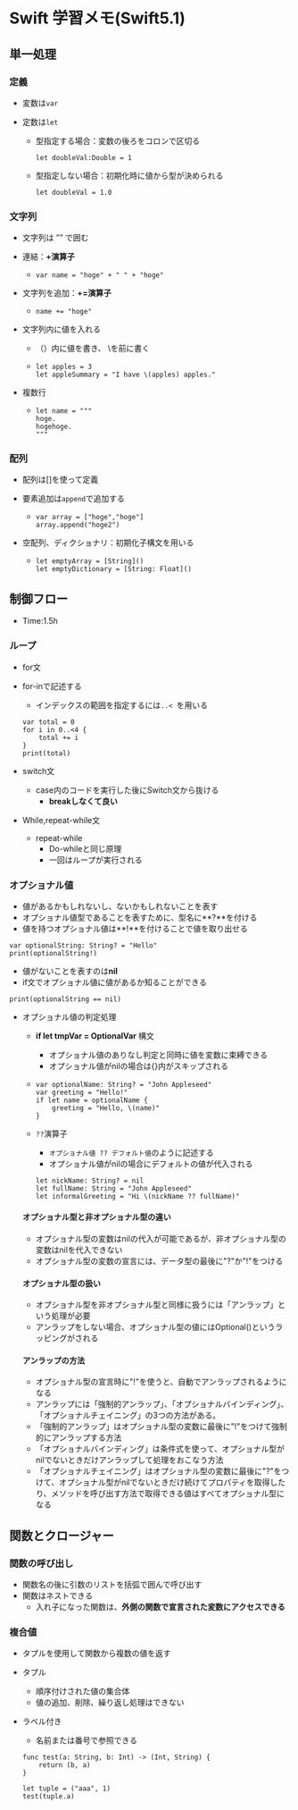 # Swift 学習メモ(Swift5.1)

## 単一処理

### 定義

- 変数は`var` 

- 定数は`let`

  - 型指定する場合：変数の後ろをコロンで区切る
  
    ```
    let doubleVal:Double = 1
    ```
  
  - 型指定しない場合：初期化時に値から型が決められる
  
    ```
    let doubleVal = 1.0
    ```

### 文字列

- 文字列は ”” で囲む

- 連結：**+演算子**

  - ```
    var name = "hoge" + " " + "hoge"
    ```

- 文字列を追加：**+=演算子**

  - ```
    name += "hoge"
    ```

- 文字列内に値を入れる

  - （）内に値を書き、 \を前に書く

  - ```
    let apples = 3
    let appleSummary = "I have \(apples) apples."
    ```

- 複数行

  - ```
    let name = """
    hoge.
    hogehoge.
    """
    ```

### 配列

- 配列は[]を使って定義

- 要素追加は`append`で追加する

  - ```
    var array = ["hoge","hoge"]
    array.append("hoge2")
    ```

- 空配列、ディクショナリ：初期化子構文を用いる

  - ```
    let emptyArray = [String]()
    let emptyDictionary = [String: Float]()
    ```

## 制御フロー　

- Time:1.5h

### ループ

- for文
  
- for-inで記述する
  
    - インデックスの範囲を指定するには`..< `を用いる
    
    ```
    var total = 0
    for i in 0..<4 {
        total += i
    }
    print(total)
    ```
  
    
  
- switch文

  - case内のコードを実行した後にSwitch文から抜ける
    - **breakしなくて良い**

- While,repeat-while文

  - repeat-while
    - Do-whileと同じ原理
    - 一回はループが実行される

### オプショナル値

- 値があるかもしれないし、ないかもしれないことを表す
- オプショナル値型であることを表すために、型名に**?**を付ける
- 値を持つオプショナル値は**!**を付けることで値を取り出せる

```
var optionalString: String? = "Hello"
print(optionalString!)
```

- 値がないことを表すのは**nil**
- if文でオプショナル値に値があるか知ることができる

```
print(optionalString == nil)	
```

  - オプショナル値の判定処理

      - **if let tmpVar = OptionalVar** 構文

          - オプショナル値のありなし判定と同時に値を変数に束縛できる
          - オプショナル値がnilの場合は{}内がスキップされる

      - ```
        var optionalName: String? = "John Appleseed"
        var greeting = "Hello!"
        if let name = optionalName {
            greeting = "Hello, \(name)"
        }
        ```

    - `??`演算子

      - `オプショナル値 ?? デフォルト値`のように記述する
      - オプショナル値がnilの場合にデフォルトの値が代入される

      ```
      let nickName: String? = nil
      let fullName: String = "John Appleseed"
      let informalGreeting = "Hi \(nickName ?? fullName)"
      ```

    #### オプショナル型と非オプショナル型の違い
    
    - オプショナル型の変数はnilの代入が可能であるが、非オプショナル型の変数はnilを代入できない
    - オプショナル型の変数の宣言には、データ型の最後に"?"か"!"をつける
    
    #### オプショナル型の扱い
    
    - オプショナル型を非オプショナル型と同様に扱うには「アンラップ」という処理が必要
    - アンラップをしない場合、オプショナル型の値にはOptional()というラッピングがされる
    
    #### アンラップの方法
    
    - オプショナル型の宣言時に"!"を使うと、自動でアンラップされるようになる
    - アンラップには「強制的アンラップ」、「オプショナルバインディング」、「オプショナルチェイニング」の3つの方法がある。
    - 「強制的アンラップ」はオプショナル型の変数に最後に"!"をつけて強制的にアンラップする方法
    - 「オプショナルバインディング」は条件式を使って、オプショナル型がnilでないときだけアンラップして処理をおこなう方法
    - 「オプショナルチェイニング」はオプショナル型の変数に最後に"?"をつけて、オプショナル型がnilでないときだけ続けてプロパティを取得したり、メソッドを呼び出す方法で取得できる値はすべてオプショナル型になる

## 関数とクロージャー

### 関数の呼び出し

- 関数名の後に引数のリストを括弧で囲んで呼び出す
- 関数はネストできる
  - 入れ子になった関数は、**外側の関数で宣言された変数にアクセスできる**

### 複合値

- タプルを使用して関数から複数の値を返す

- タプル

  - 順序付けされた値の集合体
  - 値の追加、削除、繰り返し処理はできない

- ラベル付き

  - 名前または番号で参照できる

  ```
  func test(a: String, b: Int) -> (Int, String) {
      return (b, a)
  }
   
  let tuple = ("aaa", 1)
  test(tuple.a)
  ```

  





